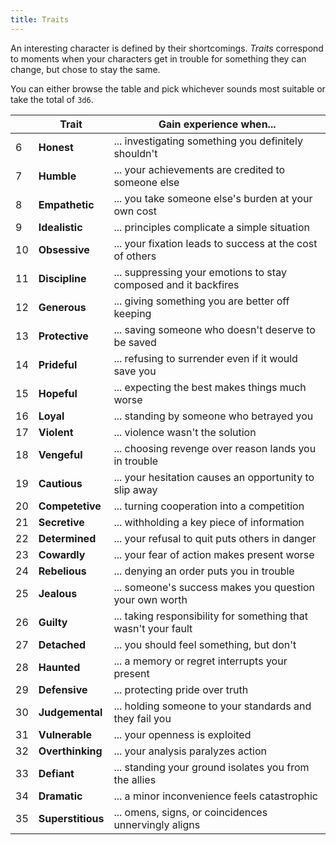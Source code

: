 ```yaml
---
title: Traits
---
```


An interesting character is defined by their shortcomings. _Traits_ correspond to moments when your characters get in trouble for something they can change, but chose to stay the same.

You can either browse the table and pick whichever sounds most suitable or take the total of `3d6`.

|     | Trait             | Gain experience when...                                         |
| --- | ----------------- | --------------------------------------------------------------- |
| 6   | **Honest**        | ... investigating something you definitely shouldn't            |
| 7   | **Humble**        | ... your achievements are credited to someone else              |
| 8   | **Empathetic**    | ... you take someone else's burden at your own cost             |
| 9   | **Idealistic**    | ... principles complicate a simple situation                    |
| 10  | **Obsessive**     | ... your fixation leads to success at the cost of others        |
| 11  | **Discipline**    | ... suppressing your emotions to stay composed and it backfires |
| 12  | **Generous**      | ... giving something you are better off keeping                 |
| 13  | **Protective**    | ... saving someone who doesn't deserve to be saved              |
| 14  | **Prideful**      | ... refusing to surrender even if it would save you             |
| 15  | **Hopeful**       | ... expecting the best makes things much worse                  |
| 16  | **Loyal**         | ... standing by someone who betrayed you                        |
| 17  | **Violent**       | ... violence wasn't the solution                                |
| 18  | **Vengeful**      | ... choosing revenge over reason lands you in trouble           |
| 19  | **Cautious**      | ... your hesitation causes an opportunity to slip away          |
| 20  | **Competetive**   | ... turning cooperation into a competition                      |
| 21  | **Secretive**     | ... withholding a key piece of information                      |
| 22  | **Determined**    | ... your refusal to quit puts others in danger                  |
| 23  | **Cowardly**      | ... your fear of action makes present worse                     |
| 24  | **Rebelious**     | ... denying an order puts you in trouble                        |
| 25  | **Jealous**       | ... someone's success makes you question your own worth         |
| 26  | **Guilty**        | ... taking responsibility for something that wasn't your fault  |
| 27  | **Detached**      | ... you should feel something, but don't                        |
| 28  | **Haunted**       | ... a memory or regret interrupts your present                  |
| 29  | **Defensive**     | ... protecting pride over truth                                 |
| 30  | **Judgemental**   | ... holding someone to your standards and they fail you         |
| 31  | **Vulnerable**    | ... your openness is exploited                                  |
| 32  | **Overthinking**  | ... your analysis paralyzes action                              |
| 33  | **Defiant**       | ... standing your ground isolates you from the allies           |
| 34  | **Dramatic**      | ... a minor inconvenience feels catastrophic                    |
| 35  | **Superstitious** | ... omens, signs, or coincidences unnervingly aligns            |
